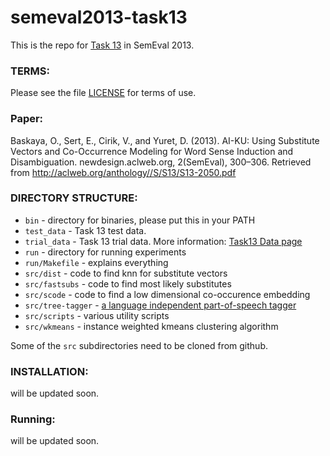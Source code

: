 # semeval2013-task13

This is the repo for [Task 13](http://www.cs.york.ac.uk/semeval-2013/task13/) in SemEval 2013. 

### TERMS:

Please see the file [LICENSE](https://github.com/ai-ku/task13/blob/master/LICENSE) for terms of use. 

### Paper:

Baskaya, O., Sert, E., Cirik, V., and Yuret, D. (2013). AI-KU: Using Substitute Vectors and Co-Occurrence Modeling for Word Sense Induction and Disambiguation. newdesign.aclweb.org, 2(SemEval), 300–306. Retrieved from http://aclweb.org/anthology//S/S13/S13-2050.pdf


### DIRECTORY STRUCTURE:

* `bin`	- directory for binaries, please put this in your PATH
* `test_data` - Task 13 test data. 
* `trial_data` - Task 13 trial data. More information: [Task13 Data page](http://www.cs.york.ac.uk/semeval-2013/task13/index.php?id=data)
* `run`	- directory for running experiments
* `run/Makefile`	- explains everything
* `src/dist`	- code to find knn for substitute vectors
* `src/fastsubs`	- code to find most likely substitutes
* `src/scode`	- code to find a low dimensional co-occurence embedding
* `src/tree-tagger` - [a language independent part-of-speech tagger](http://www.cis.uni-muenchen.de/~schmid/tools/TreeTagger/)
* `src/scripts`	- various utility scripts
* `src/wkmeans`	- instance weighted kmeans clustering algorithm

Some of the `src` subdirectories need to be cloned from github.

### INSTALLATION:

will be updated soon.

### Running:

will be updated soon.
